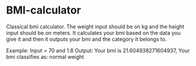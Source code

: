 # BMI-calculator
Classical bmi calculator. The weight input should be on kg and the height input should be on meters. It calculates your bmi based on the data you give it and then it outputs your bmi and the category it belongs to.

Example: Input = 70 and 1.8
Output: Your bmi is 21.604938271604937, Your bmi classifies as: normal weight
